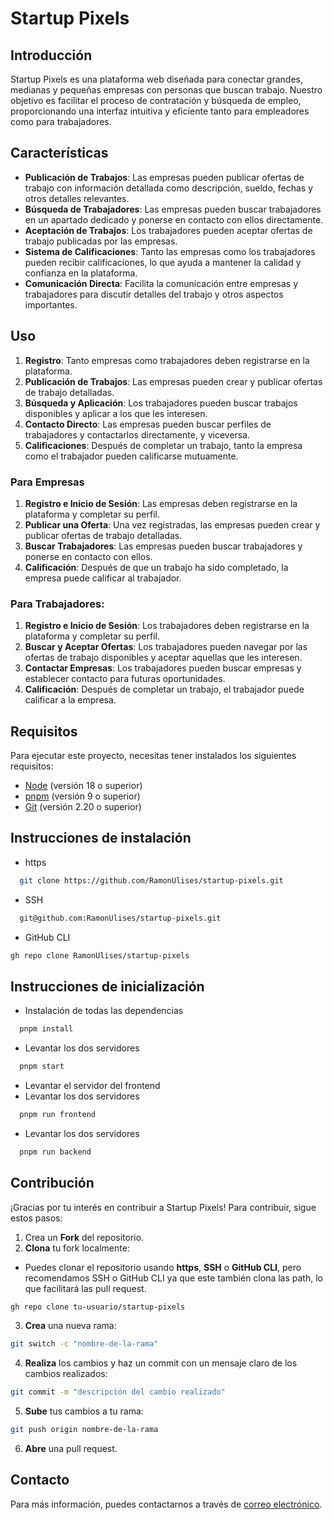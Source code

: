 # Startup Pixels

## Introducción

Startup Pixels es una plataforma web diseñada para conectar grandes, medianas y pequeñas empresas con personas que buscan trabajo. Nuestro objetivo es facilitar el proceso de contratación y búsqueda de empleo, proporcionando una interfaz intuitiva y eficiente tanto para empleadores como para trabajadores.

## Características

- **Publicación de Trabajos**: Las empresas pueden publicar ofertas de trabajo con información detallada como descripción, sueldo, fechas y otros detalles relevantes.
- **Búsqueda de Trabajadores**: Las empresas pueden buscar trabajadores en un apartado dedicado y ponerse en contacto con ellos directamente.
- **Aceptación de Trabajos**: Los trabajadores pueden aceptar ofertas de trabajo publicadas por las empresas.
- **Sistema de Calificaciones**: Tanto las empresas como los trabajadores pueden recibir calificaciones, lo que ayuda a mantener la calidad y confianza en la plataforma.
- **Comunicación Directa**: Facilita la comunicación entre empresas y trabajadores para discutir detalles del trabajo y otros aspectos importantes.

## Uso

1. **Registro**: Tanto empresas como trabajadores deben registrarse en la plataforma.
2. **Publicación de Trabajos**: Las empresas pueden crear y publicar ofertas de trabajo detalladas.
3. **Búsqueda y Aplicación**: Los trabajadores pueden buscar trabajos disponibles y aplicar a los que les interesen.
4. **Contacto Directo**: Las empresas pueden buscar perfiles de trabajadores y contactarlos directamente, y viceversa.
5. **Calificaciones**: Después de completar un trabajo, tanto la empresa como el trabajador pueden calificarse mutuamente.

### Para Empresas

1. **Registro e Inicio de Sesión**: Las empresas deben registrarse en la plataforma y completar su perfil.
2. **Publicar una Oferta**: Una vez registradas, las empresas pueden crear y publicar ofertas de trabajo detalladas.
3. **Buscar Trabajadores**: Las empresas pueden buscar trabajadores y ponerse en contacto con ellos.
4. **Calificación**: Después de que un trabajo ha sido completado, la empresa puede calificar al trabajador.

### Para Trabajadores:

1. **Registro e Inicio de Sesión**: Los trabajadores deben registrarse en la plataforma y completar su perfil.
2. **Buscar y Aceptar Ofertas**: Los trabajadores pueden navegar por las ofertas de trabajo disponibles y aceptar aquellas que les interesen.
3. **Contactar Empresas**: Los trabajadores pueden buscar empresas y establecer contacto para futuras oportunidades.
4. **Calificación**: Después de completar un trabajo, el trabajador puede calificar a la empresa.

## Requisitos

Para ejecutar este proyecto, necesitas tener instalados los siguientes requisitos:

- [Node](https://nodejs.org/) (versión 18 o superior)
- [pnpm](https://pnpm.io/) (versión 9 o superior)
- [Git](https://git-scm.com/) (versión 2.20 o superior)

## Instrucciones de instalación

- https
```bash
  git clone https://github.com/RamonUlises/startup-pixels.git
```
- SSH
```bash
  git@github.com:RamonUlises/startup-pixels.git
```
- GitHub CLI
```bash
gh repo clone RamonUlises/startup-pixels
```

## Instrucciones de inicialización

- Instalación de todas las dependencias
```bash
  pnpm install
```
- Levantar los dos servidores
```bash
  pnpm start
```
- Levantar el servidor del frontend
- Levantar los dos servidores
```bash
  pnpm run frontend
```
- Levantar los dos servidores
```bash
  pnpm run backend
```

## Contribución

¡Gracias por tu interés en contribuir a Startup Pixels! Para contribuir, sigue estos pasos:

1. Crea un **Fork** del repositorio.
2. **Clona** tu fork localmente:
- Puedes clonar el repositorio usando **https**, **SSH** o **GitHub CLI**, pero recomendamos SSH o GitHub CLI ya que este también clona las path, lo que facilitará las pull request.
```bash
gh repo clone tu-usuario/startup-pixels
```
3. **Crea** una nueva rama:
```bash
git switch -c "nombre-de-la-rama"
```
4. **Realiza** los cambios y haz un commit con un mensaje claro de los cambios realizados:
```bash
git commit -m "descripción del cambio realizado"
```
5. **Sube** tus cambios a tu rama:
```bash
git push origin nombre-de-la-rama
```
6. **Abre** una pull request.

## Contacto

Para más información, puedes contactarnos a través de [correo electrónico](jorgitomilina@gmail.com).


